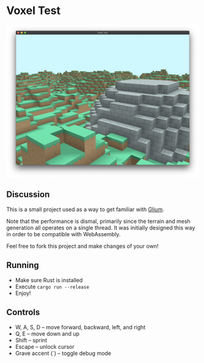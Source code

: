 # Voxel Test

![Screenshot](./media/screenshot.png)

## Discussion

This is a small project used as a way to get familiar with [Glium](https://github.com/glium/glium).

Note that the performance is dismal, primarily since the terrain and mesh generation all operates on a single thread. It was initially designed this way in order to be compatible with WebAssembly.

Feel free to fork this project and make changes of your own!

## Running

* Make sure Rust is installed
* Execute `cargo run --release`
* Enjoy!

## Controls
* W, A, S, D – move forward, backward, left, and right
* Q, E – move down and up
* Shift – sprint
* Escape – unlock cursor
* Grave accent (`) – toggle debug mode
